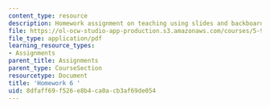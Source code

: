 ```yaml
---
content_type: resource
description: Homework assignment on teaching using slides and backboards.
file: https://ol-ocw-studio-app-production.s3.amazonaws.com/courses/5-95j-teaching-college-level-science-and-engineering-spring-2009/8dfaff69f526e8b4ca0acb3af69de054_MIT5_95js09_hw06.pdf
file_type: application/pdf
learning_resource_types:
- Assignments
parent_title: Assignments
parent_type: CourseSection
resourcetype: Document
title: 'Homework 6 '
uid: 8dfaff69-f526-e8b4-ca0a-cb3af69de054
---
```

